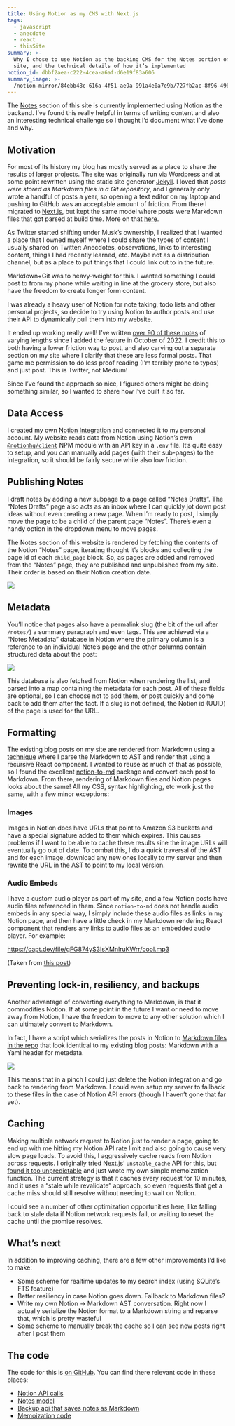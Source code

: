```yaml
---
title: Using Notion as my CMS with Next.js
tags:
  - javascript
  - anecdote
  - react
  - thisSite
summary: >-
  Why I chose to use Notion as the backing CMS for the Notes portion of this
  site, and the technical details of how it’s implemented
notion_id: dbbf2aea-c222-4cea-a6af-d6e19f83a606
summary_image: >-
  /notion-mirror/84ebb48c-616a-4f51-ae9a-991a4e0a7e9b/727fb2ac-8f96-4964-8790-c88490cb5417/Screenshot_2024-07-24_at_11.53.31_AM.png
---
```

The [Notes](https://jordaneldredge.com/notes/) section of this site is currently implemented using Notion as the backend. I’ve found this really helpful in terms of writing content and also an interesting technical challenge so I thought I’d document what I’ve done and why.

## Motivation

For most of its history my blog has mostly served as a place to share the results of larger projects. The site was originally run via Wordpress and at some point rewritten using the static site generator [Jekyll](/dbbf2aeac2224ceaa6afd6e19f83a606). I loved that _posts were stored as Markdown files in a Git repository_, and I generally only wrote a handful of posts a year, so opening a text editor on my laptop and pushing to GitHub was an acceptable amount of friction. From there I migrated to [Next.js](https://nextjs.org/), but kept the same model where posts were Markdown files that got parsed at build time. More on that [here](https://jordaneldredge.com/notes/markdown-react/).

As Twitter started shifting under Musk’s ownership, I realized that I wanted a place that I owned myself where I could share the types of content I usually shared on Twitter: Anecdotes, observations, links to interesting content, things I had recently learned, etc. Maybe not as a distribution channel, but as a place to put things that I could link out to in the future.

Markdown+Git was to heavy-weight for this. I wanted something I could post to from my phone while waiting in line at the grocery store, but also have the freedom to create longer form content.

I was already a heavy user of Notion for note taking, todo lists and other personal projects, so decide to try using Notion to author posts and use their API to dynamically pull them into my website.

It ended up working really well! I’ve written [over 90 of these notes](https://jordaneldredge.com/notes/) of varying lengths since I added the feature in October of 2022. I credit this to both having a lower friction way to post, and also carving out a separate section on my site where I clarify that these are less formal posts. That game me permission to do less proof reading (I’m terribly prone to typos) and just post. This is Twitter, not Medium!

Since I’ve found the approach so nice, I figured others might be doing something similar, so I wanted to share how I’ve built it so far.

## Data Access

I created my own [Notion Integration](https://developers.notion.com/docs/create-a-notion-integration) and connected it to my personal account. My website reads data from Notion using Notion’s own [`@notionhq/client`](https://www.npmjs.com/package/@notionhq/client) NPM module with an API key in a `.env` file. It’s quite easy to setup, and you can manually add pages (with their sub-pages) to the integration, so it should be fairly secure while also low friction.

## Publishing Notes

I draft notes by adding a new subpage to a page called “Notes Drafts”. The “Notes Drafts” page also acts as an inbox where I can quickly jot down post ideas without even creating a new page. When I’m ready to post, I simply move the page to be a child of the parent page “Notes”. There’s even a handy option in the dropdown menu to move pages.

The Notes section of this website is rendered by fetching the contents of the Notion “Notes” page, iterating thought it’s blocks and collecting the page id of each `child_page` block. So, as pages are added and removed from the “Notes” page, they are published and unpublished from my site. Their order is based on their Notion creation date.

![](/notion-mirror/84ebb48c-616a-4f51-ae9a-991a4e0a7e9b/727fb2ac-8f96-4964-8790-c88490cb5417/Screenshot_2024-07-24_at_11.53.31_AM.png)

## Metadata

You’ll notice that pages also have a permalink slug (the bit of the url after `/notes/`) a summary paragraph and even tags. This are achieved via a “Notes Metadata” database in Notion where the primary column is a reference to an individual Note’s page and the other columns contain structured data about the post:

![](/notion-mirror/84ebb48c-616a-4f51-ae9a-991a4e0a7e9b/d6d3f2a8-9931-441a-bf7f-0715ead3b1b7/Screenshot_2024-07-24_at_11.55.24_AM.png)

This database is also fetched from Notion when rendering the list, and parsed into a map containing the metadata for each post. All of these fields are optional, so I can choose not to add them, or post quickly and come back to add them after the fact. If a slug is not defined, the Notion id (UUID) of the page is used for the URL.

## Formatting

The existing blog posts on my site are rendered from Markdown using a [technique](https://jordaneldredge.com/notes/markdown-react/) where I parse the Markdown to AST and render that using a recursive React component. I wanted to reuse as much of that as possible, so I found the excellent [notion-to-md](https://github.com/souvikinator/notion-to-md) package and convert each post to Markdown. From there, rendering of Markdown files and Notion pages looks about the same! All my CSS, syntax highlighting, etc work just the same, with a few minor exceptions:

### Images

Images in Notion docs have URLs that point to Amazon S3 buckets and have a special signature added to them which expires. This causes problems if I want to be able to cache these results sine the image URLs will eventually go out of date. To combat this, I do a quick traversal of the AST and for each image, download any new ones locally to my server and then rewrite the URL in the AST to point to my local version.

### Audio Embeds

I have a custom audio player as part of my site, and a few Notion posts have audio files referenced in them. Since `notion-to-md` does not handle audio embeds in any special way, I simply include these audio files as links in my Notion page, and then have a little check in my Markdown rendering React component that renders any links to audio files as an embedded audio player. For example:

<https://capt.dev/file/gFG874yS3IsXMnlruKWrr/cool.mp3>

(Taken from [this post](https://jordaneldredge.com/notes/corrupted-skins/))

## Preventing lock-in, resiliency, and backups

Another advantage of converting everything to Markdown, is that it commodifies Notion. If at some point in the future I want or need to move away from Notion, I have the freedom to move to any other solution which I can ultimately convert to Markdown.

In fact, I have a script which serializes the posts in Notion to [Markdown files in the repo](https://github.com/captbaritone/jordaneldredge.com/tree/dc611db6986cc87d7e5dac77540d1c4064aa9f72/_notes) that look identical to my existing blog posts: Markdown with a Yaml header for metadata.

![](/notion-mirror/84ebb48c-616a-4f51-ae9a-991a4e0a7e9b/19c69eee-6b62-4e4e-9312-eaf048941871/Screenshot_2024-07-24_at_2.52.28_PM.png)

This means that in a pinch I could just delete the Notion integration and go back to rendering from Markdown. I could even setup my server to fallback to these files in the case of Notion API errors (though I haven’t gone that far yet).

## Caching

Making multiple network request to Notion just to render a page, going to end up with me hitting my Notion API rate limit and also going to cause very slow page loads. To avoid this, I aggressively cache reads from Notion across requests. I originally tried Next.js’ `unstable_cache` API for this, but [found it too unpredictable](https://jordaneldredge.com/notes/unstable_cache/) and just wrote my own simple memoization function. The current strategy is that it caches every request for 10 minutes, and it uses a “stale while revalidate” approach, so even requests that get a cache miss should still resolve without needing to wait on Notion.

I could see a number of other optimization opportunities here, like falling back to stale data if Notion network requests fail, or waiting to reset the cache until the promise resolves.

## What’s next

In addition to improving caching, there are a few other improvements I’d like to make:

- Some scheme for realtime updates to my search index (using SQLite’s FTS feature)
- Better resiliency in case Notion goes down. Fallback to Markdown files?
- Write my own Notion → Markdown AST conversation. Right now I actually serialize the Notion format to a Markdown string and reparse that, which is pretty wasteful
- Some scheme to manually break the cache so I can see new posts right after I post them

## The code

The code for this is [on GitHub](https://github.com/captbaritone/jordaneldredge.com/blob/dc611db6986cc87d7e5dac77540d1c4064aa9f72/app/api/backup/route.ts#L4). You can find there relevant code in these places:

- [Notion API calls](https://github.com/captbaritone/jordaneldredge.com/blob/dc611db6986cc87d7e5dac77540d1c4064aa9f72/lib/services/notion.ts#L4)
- [Notes model](https://github.com/captbaritone/jordaneldredge.com/blob/dc611db6986cc87d7e5dac77540d1c4064aa9f72/lib/data/Note.ts)
- [Backup api that saves notes as Markdown](https://github.com/captbaritone/jordaneldredge.com/blob/dc611db6986cc87d7e5dac77540d1c4064aa9f72/app/api/backup/route.ts#L4)
- [Memoization code](https://github.com/captbaritone/jordaneldredge.com/blob/dc611db6986cc87d7e5dac77540d1c4064aa9f72/lib/memoize.ts#L17)
